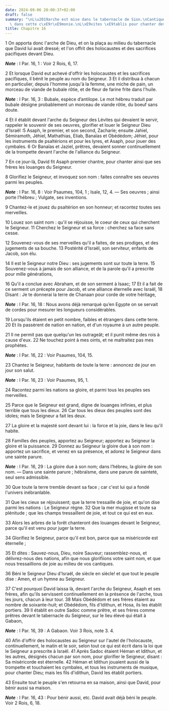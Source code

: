 ```yaml
---
date: 2024-09-06 20:00:37+02:00
draft: false
summary: "\nL\u2019arche est mise dans le tabernacle de Sion.\nCantique qui fut chant\xE9\
  \ dans cette c\xE9r\xE9monie.\nL\xE9vites \xE9tablis pour chanter devant le Seigneur.\n"
title: Chapitre 16
---
```





1 On apporta donc l'arche de Dieu, et on la plaça au milieu du tabernacle que David lui avait dressé; et l'on offrit des holocaustes et des sacrifices pacifiques devant Dieu.

***Note*** :  I Par. 16, 1 : Voir 2 Rois, 6, 17.

2 Et lorsque David eut achevé d'offrir les holocaustes et les sacrifices pacifiques, il bénit le peuple au nom du Seigneur. 3 Et il distribua à chacun en particulier, depuis l'homme jusqu'à la femme, une miche de pain, un morceau de viande de bubale rôtie, et de fleur de farine frite dans l'huile.

***Note*** :  I Par. 16, 3 : Bubale, espèce d’antilope. Le mot hébreu traduit par bubale désigne probablement un morceau de viande rôtie, du boeuf sans doute.


4 Et il établit devant l'arche du Seigneur des Lévites qui devaient le servir, rappeler le souvenir de ses oeuvres, glorifier et louer le Seigneur Dieu d'Israël :5 Asaph, le premier, et son second, Zacharie; ensuite Jahiel, Sémiramoth, Jéhiel, Mathathias, Eliab, Banaïas et Obédédom; Jéhiel, pour les instruments de psaltérions et pour les lyres, et Asaph, pour jouer des cymbales. 6 Or Banaïas et Jaziel, prêtres, devaient sonner continuellement de la trompette devant l'arche de l'alliance du Seigneur.


7 En ce jour-là, David fit Asaph premier chantre, pour chanter ainsi que ses frères les louanges du Seigneur.


8 Glorifiez le Seigneur, et invoquez son nom : faites connaître ses oeuvres parmi les peuples.

***Note*** :  I Par. 16, 8 : Voir Psaumes, 104, 1 ; Isaïe, 12, 4. ― Ses oeuvres ; ainsi porte l’hébreu ; Vulgate, ses inventions.

9 Chantez-le et jouez du psaltérion en son honneur; et racontez toutes ses merveilles.


10 Louez son saint nom : qu'il se réjouisse, le coeur de ceux qui cherchent le Seigneur. 11 Cherchez le Seigneur et sa force : cherchez sa face sans cesse.


12 Souvenez-vous de ses merveilles qu'il a faites, de ses prodiges, et des jugements de sa bouche. 13 Postérité d'Israël, son serviteur, enfants de Jacob, son élu.


14 Il est le Seigneur notre Dieu : ses jugements sont sur toute la terre. 15 Souvenez-vous à jamais de son alliance, et de la parole qu'il a prescrite pour mille générations,


16 Qu'il a conclue avec Abraham, et de son serment à Isaac; 17 Et il a fait de ce serment un précepte pour Jacob, et une alliance éternelle avec Israël, 18 Disant : Je te donnerai la terre de Chanaan pour corde de votre héritage,

***Note*** :  I Par. 16, 18 : Nous avons déjà remarqué qu’en Egypte on se servait de cordes pour mesurer les longueurs considérables.


19 Lorsqu'ils étaient en petit nombre, faibles et étrangers dans cette terre. 20 Et ils passèrent de nation en nation, et d'un royaume à un autre peuple.


21 Il ne permit pas que quelqu'un les outrageât; et il punit même des rois à cause d'eux. 22 Ne touchez point à mes oints, et ne maltraitez pas mes prophètes.

***Note*** :  I Par. 16, 22 : Voir Psaumes, 104, 15.


23 Chantez le Seigneur, habitants de toute la terre : annoncez de jour en jour son salut.

***Note*** :  I Par. 16, 23 : Voir Psaumes, 95, 1.

24 Racontez parmi les nations sa gloire, et parmi tous les peuples ses merveilles.


25 Parce que le Seigneur est grand, digne de louanges infinies, et plus terrible que tous les dieux. 26 Car tous les dieux des peuples sont des idoles; mais le Seigneur a fait les deux.


27 La gloire et la majesté sont devant lui : la force et la joie, dans le lieu qu'il habite.


28 Familles des peuples, apportez au Seigneur; apportez au Seigneur la gloire et la puissance. 29 Donnez au Seigneur la gloire due à son nom : apportez un sacrifice, et venez en sa présence, et adorez le Seigneur dans une sainte parure.

***Note*** :  I Par. 16, 29 : La gloire due à son nom; dans l’hébreu, la gloire de son nom. ― Dans une sainte parure ; hébraïsme, dans une parure de sainteté, seul sens admissible.


30 Que toute la terre tremble devant sa face ; car c'est lui qui a fondé l'univers inébranlable.


31 Que les cieux se réjouissent; que la terre tressaille de joie, et qu'on dise parmi les nations : Le Seigneur règne. 32 Que la mer mugisse et toute sa plénitude ; que les champs tressaillent de joie, et tout ce qui est en eux.


33 Alors les arbres de la forêt chanteront des louanges devant le Seigneur, parce qu'il est venu pour juger la terre.


34 Glorifiez le Seigneur, parce qu'il est bon, parce que sa miséricorde est éternelle ;


35 Et dites : Sauvez-nous, Dieu, noire Sauveur; rassemblez-nous, et délivrez-nous des nations, afin que nous glorifiions votre saint nom, et que nous tressaillions de joie au milieu de vos cantiques.


36 Béni le Seigneur Dieu d'Israël, de siècle en siècle! et que tout le peuple dise : Amen, et un hymne au Seigneur.


37 C'est pourquoi David laissa là, devant l'arche du Seigneur, Asaph et ses frères, afin qu'ils servissent continuellement en la présence de l'arche, tous les jours, chacun à leur tour. 38 Mais Obédédom et ses frères étaient au nombre de soixante-huit; et Obédédom, fils d'Idithun, et Hosa, ils les établit portiers. 39 Il établit en outre Sadoc comme prêtre, et ses frères comme prêtres devant le tabernacle du Seigneur, sur le lieu élevé qui était à Gabaon,

***Note*** :  I Par. 16, 39 : A Gabaon. Voir 3 Rois, note 3. 4.

40 Afin d'offrir des holocaustes au Seigneur sur l'autel de l'holocauste, continuellement, le matin et le soir, selon tout ce qui est écrit dans la loi que le Seigneur a prescrite à Israël. 41 Après Sadoc étaient Héman et Idithun, et les autres, désignés chacun par son nom, pour glorifier le Seigneur, disant : Sa miséricorde est éternelle. 42 Héman et Idithun jouaient aussi de la trompette et touchaient les cymbales, et tous les instruments de musique, pour chanter Dieu; mais les fils d'idithun, David les établit portiers.


43 Ensuite tout le peuple s'en retourna en sa maison, ainsi que David, pour bénir aussi sa maison.

***Note*** :  I Par. 16, 43 : Pour bénir aussi, etc. David avait déjà béni le peuple. Voir 2 Rois, 6, 18.

